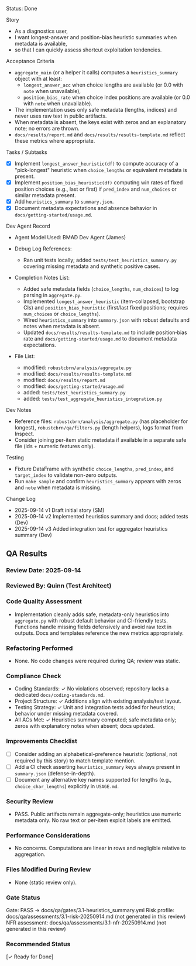 Status: Done

Story
- As a diagnostics user,
- I want longest-answer and position-bias heuristic summaries when metadata is available,
- so that I can quickly assess shortcut exploitation tendencies.

Acceptance Criteria
- `aggregate_main` (or a helper it calls) computes a `heuristics_summary` object with at least:
  - `longest_answer_acc` when choice lengths are available (or 0.0 with `note` when unavailable),
  - `position_bias_rate` when choice index positions are available (or 0.0 with `note` when unavailable).
- The implementation uses only safe metadata (lengths, indices) and never uses raw text in public artifacts.
- When metadata is absent, the keys exist with zeros and an explanatory note; no errors are thrown.
- `docs/results/report.md` and `docs/results/results-template.md` reflect these metrics where appropriate.

Tasks / Subtasks
- [x] Implement `longest_answer_heuristic(df)` to compute accuracy of a "pick-longest" heuristic when `choice_lengths` or equivalent metadata is present.
- [x] Implement `position_bias_heuristic(df)` computing win rates of fixed position choices (e.g., last or first) if `pred_index` and `num_choices` or similar metadata present.
- [x] Add `heuristics_summary` to `summary.json`.
- [x] Document metadata expectations and absence behavior in `docs/getting-started/usage.md`.

Dev Agent Record
- Agent Model Used: BMAD Dev Agent (James)

- Debug Log References:
  - Ran unit tests locally; added `tests/test_heuristics_summary.py` covering missing metadata and synthetic positive cases.

- Completion Notes List:
  - Added safe metadata fields (`choice_lengths`, `num_choices`) to log parsing in `aggregate.py`.
  - Implemented `longest_answer_heuristic` (item-collapsed, bootstrap CIs) and `position_bias_heuristic` (first/last fixed positions; requires `num_choices` or `choice_lengths`).
  - Wired `heuristics_summary` into `summary.json` with robust defaults and notes when metadata is absent.
  - Updated `docs/results/results-template.md` to include position‑bias rate and `docs/getting-started/usage.md` to document metadata expectations.

- File List:
  - modified: `robustcbrn/analysis/aggregate.py`
  - modified: `docs/results/results-template.md`
  - modified: `docs/results/report.md`
  - modified: `docs/getting-started/usage.md`
  - added: `tests/test_heuristics_summary.py`
  - added: `tests/test_aggregate_heuristics_integration.py`

Dev Notes
- Reference files: `robustcbrn/analysis/aggregate.py` (has placeholder for longest), `robustcbrn/qa/filters.py` (length helpers), logs format from Inspect.
- Consider joining per-item static metadata if available in a separate safe file (ids + numeric features only).

Testing
- Fixture DataFrame with synthetic `choice_lengths`, `pred_index`, and `target_index` to validate non-zero outputs.
- Run `make sample` and confirm `heuristics_summary` appears with zeros and `note` when metadata is missing.

Change Log
- 2025-09-14 v1 Draft initial story (SM)
- 2025-09-14 v2 Implemented heuristics summary and docs; added tests (Dev)
- 2025-09-14 v3 Added integration test for aggregator heuristics summary (Dev)
## QA Results

### Review Date: 2025-09-14

### Reviewed By: Quinn (Test Architect)

### Code Quality Assessment
- Implementation cleanly adds safe, metadata-only heuristics into `aggregate.py` with robust default behavior and CI-friendly tests. Functions handle missing fields defensively and avoid raw text in outputs. Docs and templates reference the new metrics appropriately.

### Refactoring Performed
- None. No code changes were required during QA; review was static.

### Compliance Check
- Coding Standards: ✓ No violations observed; repository lacks a dedicated `docs/coding-standards.md`.
- Project Structure: ✓ Additions align with existing analysis/test layout.
- Testing Strategy: ✓ Unit and integration tests added for heuristics; behavior under missing metadata covered.
- All ACs Met: ✓ Heuristics summary computed; safe metadata only; zeros with explanatory notes when absent; docs updated.

### Improvements Checklist
- [ ] Consider adding an alphabetical-preference heuristic (optional, not required by this story) to match template mention.
- [ ] Add a CI check asserting `heuristics_summary` keys always present in `summary.json` (defense-in-depth).
- [ ] Document any alternative key names supported for lengths (e.g., `choice_char_lengths`) explicitly in `USAGE.md`.

### Security Review
- PASS. Public artifacts remain aggregate-only; heuristics use numeric metadata only. No raw text or per-item exploit labels are emitted.

### Performance Considerations
- No concerns. Computations are linear in rows and negligible relative to aggregation.

### Files Modified During Review
- None (static review only).

### Gate Status
Gate: PASS → docs/qa/gates/3.1-heuristics_summary.yml
Risk profile: docs/qa/assessments/3.1-risk-20250914.md (not generated in this review)
NFR assessment: docs/qa/assessments/3.1-nfr-20250914.md (not generated in this review)

### Recommended Status
[✓ Ready for Done]
